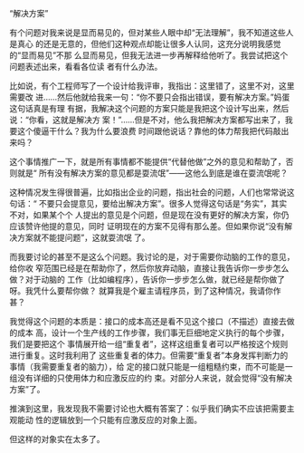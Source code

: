    
“解决方案”

有个问题对我来说是显而易见的，但对某些人眼中却“无法理解”，我不知道这些人是真心
的还是无意的，但他们这种观点却能让很多人认同，这充分说明我感觉的“显而易见”不那
么显而易见，但我无法进一步再解释给他听了。我尝试把这个问题表述出来，看看各位读
者有什么办法。

比如说，有个工程师写了一个设计给我评审，我指出：这里错了，这里不对，这里需要改
进……然后他就给我来一句：“你不要只会指出错误，要有解决方案。”妈蛋这句话真是有理
有据，我解决这个问题的方案只能是我把这个设计写出来，然后说：“你看，这就是解决方
案！”……但是不对，他么我把解决方案都写出来了，我要这个傻逼干什么？我为什么要浪费
时间跟他说话？靠他的体力帮我把代码敲出来吗？

这个事情推广一下，就是所有事情都不能提供“代替他做”之外的意见和帮助了，否则就是“
所有没有解决方案的意见都是耍流氓”——这他么到底是谁在耍流氓呢？

这种情况发生得很普遍，比如指出企业的问题，指出社会的问题，人们也常常说这句话：“
不要只会提意见，要给出解决方案”。很多人觉得这句话是“务实”，其实不对，如果某个个
人提出的意见是个问题，但是现在没有更好的解决方案，你仍应该赞许他提的意见，同时
证明现在的方案不见得有那么差。但如果你说“没有解决方案就不能提问题”，这就耍流氓
了。

而我要讨论的甚至不是这么个问题。我讨论的是，对于需要你动脑的工作的意见，给你收
窄范围已经是在帮助你了，然后你放弃动脑，直接让我告诉你一步步怎么做？对于动脑的
工作（比如编程序），告诉你一步步怎么做，就已经是帮你做了呀。我凭什么要帮你做？
就算我是个雇主请程序员，到了这种情况，我请你作甚？

我觉得这个问题的本质是：接口的成本高还是看不见这个接口（不描述）直接去做的成本
高，设计一个生产线的工作步骤，我们事无巨细地定义执行的每个步骤，我们是要把这个
事情展开给一组“重复者”，这样这组重复者可以严格按这个规则进行重复。这时我利用了
这些重复者的体力。但需要“重复者”本身发挥判断力的事情（我需要重复者的脑力），给
定的接口就只能是一组粗糙约束，而不可能是一组没有详细的只使用体力和应激反应的约
束。对部分人来说，就会觉得“没有解决方案”了。

推演到这里，我发现我不需要讨论也大概有答案了：似乎我们确实不应该把需要主观能动
性的逻辑放到一个只能有应激反应的对象上面。

但这样的对象实在太多了。
